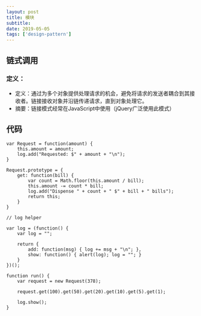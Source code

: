 ```yaml
---
layout: post
title: 模块
subtitle:
date: 2019-05-05
tags: ['design-pattern']
---
```

## 链式调用

### 定义：
* 定义：通过为多个对象提供处理请求的机会，避免将请求的发送者耦合到其接收者。链接接收对象并沿链传递请求，直到对象处理它。
* 摘要：链接模式经常在JavaScript中使用（jQuery广泛使用此模式）


## 代码
```
var Request = function(amount) {
    this.amount = amount;
    log.add("Requested: $" + amount + "\n");
}
 
Request.prototype = {
    get: function(bill) {
        var count = Math.floor(this.amount / bill);
        this.amount -= count * bill;
        log.add("Dispense " + count + " $" + bill + " bills");
        return this;
    }
}
 
// log helper 
 
var log = (function() {
    var log = "";
 
    return {
        add: function(msg) { log += msg + "\n"; },
        show: function() { alert(log); log = ""; }
    }
})();
 
function run() {
    var request = new Request(378);
 
    request.get(100).get(50).get(20).get(10).get(5).get(1);
 
    log.show();
}
```



